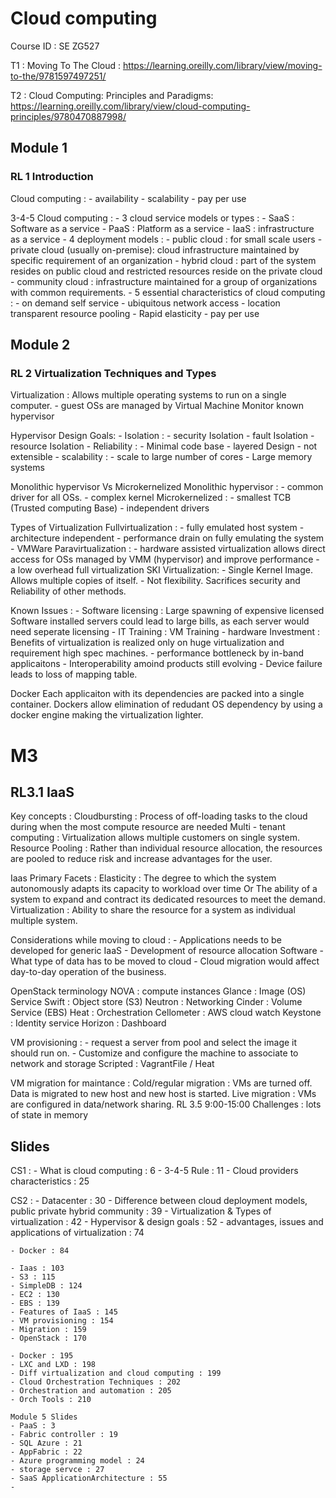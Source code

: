 # Cloud computing
Course ID : SE ZG527

T1 : Moving To The Cloud : <https://learning.oreilly.com/library/view/moving-to-the/9781597497251/>

T2 : Cloud Computing: Principles and Paradigms: <https://learning.oreilly.com/library/view/cloud-computing-principles/9780470887998/>

## Module 1

### RL 1 Introduction

Cloud computing :
    - availability
    - scalability
    - pay per use

3-4-5 Cloud computing :
    - 3 cloud service models or types :
        - SaaS : Software as a service
        - PaaS : Platform as a service
        - IaaS : infrastructure as a service
    - 4 deployment models :
        - public cloud : for small scale users
        - private cloud (usually on-premise): cloud infrastructure maintained by specific requirement of an organization
        - hybrid cloud : part of the system resides on public cloud and restricted resources reside on the private cloud
        - community cloud : infrastructure maintained for a group of organizations with common requirements.
    - 5 essential characteristics of cloud computing :
        - on demand self service
        - ubiquitous network access
        - location transparent resource pooling
        - Rapid elasticity
        - pay per use

## Module 2

### RL 2 Virtualization Techniques and Types

Virtualization : Allows multiple operating systems to run on a single computer.
    - guest OSs are managed by Virtual Machine Monitor known hypervisor

Hypervisor Design Goals:
    - Isolation :
        - security Isolation
        - fault Isolation
        - resource Isolation
    - Reliability :
        - Minimal code base
        - layered Design
        - not extensible
    - scalability :
        - scale to large number of cores
        - Large memory systems

 Monolithic hypervisor Vs Microkernelized
    Monolithic hypervisor :
        - common driver for all OSs.
        - complex kernel
    Microkernelized : 
        - smallest TCB (Trusted computing Base)
        - independent drivers

Types of Virtualization 
    Fullvirtualization :
        - fully emulated host system
        - architecture independent
        - performance drain on fully emulating the system
        - VMWare
    Paravirtualization : 
        - hardware assisted virtualization allows direct access for OSs managed by VMM (hypervisor) and improve performance
        - a low overhead full virtualization
    SKI Virtualization:
        - Single Kernel Image. Allows multiple copies of itself.
        - Not flexibility. Sacrifices security and Reliability of other methods.

Known Issues : 
    - Software licensing : Large spawning of expensive licensed Software installed servers could lead to large bills, as each server would need seperate licensing
    - IT Training : VM Training
    - hardware Investment : Benefits of virtualization is realized only on huge virtualization and requirement high spec machines.
    - performance bottleneck by in-band applicaitons
    - Interoperability amoind products still evolving
    - Device failure leads to loss of mapping table.

Docker 
    Each applicaiton with its dependencies are packed into a single container.
    Dockers allow elimination of redudant OS dependency by using a docker engine making the virtualization lighter.

# M3

## RL3.1 IaaS

Key concepts : 
    Cloudbursting : Process of off-loading tasks to the cloud during when the most compute resource are needed
    Multi - tenant computing : Virtualization allows multiple customers on single system.
    Resource Pooling : Rather than individual resource allocation, the resources are pooled to reduce risk and increase advantages for the user.

Iaas Primary Facets :
    Elasticity : The degree to which the system autonomously adapts its capacity to workload over time
    Or The ability of a system to expand and contract its dedicated resources to meet the demand.
    Virtualization : Ability to share the resource for a system as individual multiple system.

Considerations while moving to cloud :
    - Applications needs to be developed for generic IaaS
    - Development of resource allocation Software
    - What type of data has to be moved to cloud
    - Cloud migration would affect day-to-day operation of the business.

OpenStack terminology
    NOVA : compute instances
    Glance : Image (OS) Service
    Swift : Object store (S3)
    Neutron : Networking
    Cinder : Volume Service (EBS)
    Heat : Orchestration
    Cellometer : AWS cloud watch
    Keystone : Identity service
    Horizon : Dashboard

VM provisioning : 
    - request a server from pool and select the image it should run on.
    - Customize and configure the machine to associate to network and storage
    Scripted : VagrantFile / Heat

VM migration for maintance :
    Cold/regular migration : VMs are turned off. Data is migrated to new host and new host is started.
    Live migration : VMs are configured in data/network sharing. RL 3.5 9:00-15:00
        Challenges : lots of state in memory


## Slides 

CS1 :
    - What is cloud computing : 6
    - 3-4-5 Rule : 11
    - Cloud providers characteristics : 25

CS2 :
    - Datacenter : 30
    - Difference between cloud deployment models, public private hybrid community : 39
    - Virtualization & Types of virtualization : 42
    - Hypervisor & design goals : 52
    - advantages, issues and applications of virtualization : 74
    
    - Docker : 84

    - Iaas : 103
    - S3 : 115
    - SimpleDB : 124
    - EC2 : 130
    - EBS : 139
    - Features of IaaS : 145
    - VM provisioning : 154
    - Migration : 159
    - OpenStack : 170

    - Docker : 195
    - LXC and LXD : 198
    - Diff virtualization and cloud computing : 199
    - Cloud Orchestration Techniques : 202
    - Orchestration and automation : 205
    - Orch Tools : 210

    Module 5 Slides
    - PaaS : 3
    - Fabric controller : 19
    - SQL Azure : 21
    - AppFabric : 22
    - Azure programming model : 24
    - storage servce : 27
    - SaaS ApplicationArchitecture : 55
    - 